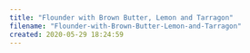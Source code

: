 ```yaml
---
title: "Flounder with Brown Butter, Lemon and Tarragon"
filename: "Flounder-with-Brown-Butter-Lemon-and-Tarragon"
created: 2020-05-29 18:24:59
---
```

